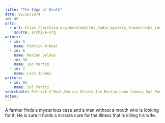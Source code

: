 ```yaml
---
title: "The Edge of Death"
date: 02/26/1974
id: 46
urls: 
  - url: https://archive.org/download/cbs_radio_mystery_theater/cbs_radio_mystery_theater-0001-0050.zip/cbs_radio_mystery_theater-0001-0050%2Fcbsrmt_0046_the_edge_of_death.mp3
    source: archive-org
actors:  
  - id: 5
    name: Patrick O'Neal  
  - id: 6
    name: Marian Seldes  
  - id: 38
    name: Ian Martin  
  - id: 2
    name: Leon Janney
writers:  
  - id: 96
    name: Sol Panitz
searchable: Patrick O'Neal,Marian Seldes,Ian Martin,Leon Janney Sol Panitz
notes:  
---
```

A farmer finds a mysterious case and a man without a mouth who is looking for it. He is sure it holds a miracle cure for the illness that is killing his wife.
